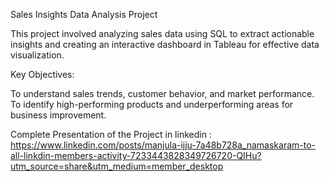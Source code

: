 Sales Insights Data Analysis Project

This project involved analyzing sales data using SQL to extract actionable insights and creating an interactive dashboard in Tableau for effective data visualization.

Key Objectives:

To understand sales trends, customer behavior, and market performance.
To identify high-performing products and underperforming areas for business improvement.

Complete Presentation of the Project in linkedin : https://www.linkedin.com/posts/manjula-ijju-7a48b728a_namaskaram-to-all-linkdin-members-activity-7233443828349726720-QIHu?utm_source=share&utm_medium=member_desktop

